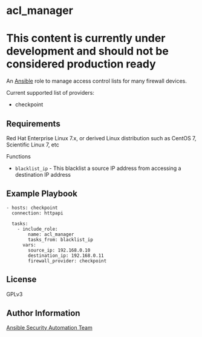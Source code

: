 acl_manager
===========

# This content is currently under development and should not be considered production ready

An [Ansible](https://ansible.com) role to manage access control lists for many firewall devices.

Current supported list of providers:
* checkpoint

Requirements
------------
Red Hat Enterprise Linux 7.x, or derived Linux distribution such as CentOS 7,
Scientific Linux 7, etc

Functions

* `blacklist_ip` - This blacklist a source IP  address from accessing a destination IP address

Example Playbook
----------------

```
- hosts: checkpoint
  connection: httpapi

  tasks: 
    - include_role:
        name: acl_manager
        tasks_from: blacklist_ip
      vars:
        source_ip: 192.168.0.10
        destination_ip: 192.168.0.11
        firewall_provider: checkpoint
```


License
-------

GPLv3

Author Information
------------------

[Ansible Security Automation Team](https://github.com/ansible-security)
